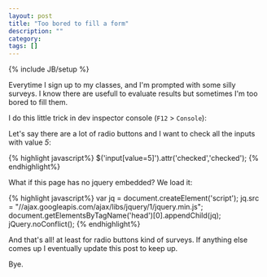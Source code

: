 ```yaml
---
layout: post
title: "Too bored to fill a form"
description: ""
category: 
tags: []
---
```

{% include JB/setup %}

Everytime I sign up to my classes, and I'm prompted with some silly surveys. I know there are usefull to evaluate results but sometimes I'm too bored to fill them. 

I do this little trick in dev inspector console (`F12` > `Console`):

Let's say there are a lot of radio buttons and I want to check all the inputs with value *5*:

{% highlight javascript%}
$('input[value=5]').attr('checked','checked');
{% endhighlight%}


What if this page has no jquery embedded? We load it:

{% highlight javascript%}
var jq = document.createElement('script');
jq.src = "//ajax.googleapis.com/ajax/libs/jquery/1/jquery.min.js";
document.getElementsByTagName('head')[0].appendChild(jq);
jQuery.noConflict();
{% endhighlight%}

And that's all! at least for radio buttons kind of surveys. If anything else comes up I eventually update this post to keep up.

Bye.


